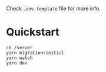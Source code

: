 Check `.env.template` file for more info. 

# Quickstart
```
cd /server
yarn migration:initial
yarn watch
yarn dev
```
